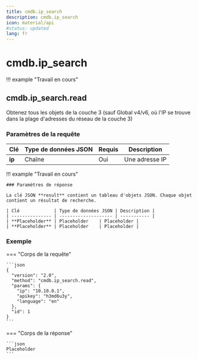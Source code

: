 ```yaml
---
title: cmdb.ip_search
description: cmdb.ip_search
icon: material/api
#status: updated
lang: fr
---
```


# cmdb.ip_search

!!! example "Travail en cours"

## cmdb.ip_search.read

Obtenez tous les objets de la couche 3 (sauf Global v4/v6, où l'IP se trouve dans la plage d'adresses du réseau de la couche 3)

### Paramètres de la requête

| Clé             | Type de données JSON | Requis | Description |
| --------------- | -------------------- | ------ | ----------- |
| **ip** | Chaîne    | Oui      | Une adresse IP |

!!! example "Travail en cours"

    ### Paramètres de réponse

    La clé JSON **result** contient un tableau d'objets JSON. Chaque objet contient un résultat de recherche.

    | Clé             | Type de données JSON | Description |
    | --------------- | -------------------- | ----------- |
    | **Placeholder** | Placeholder    | Placeholder |
    | **Placeholder** | Placeholder    | Placeholder |

### Exemple

=== "Corps de la requête"

    ```json
    {
      "version": "2.0",
      "method": "cmdb.ip_search.read",
      "params": {
        "ip": "10.10.0.1",
        "apikey": "h3md6u3y",
        "language": "en"
      },
      "id": 1
    }
    ```

=== "Corps de la réponse"

    ```json
    Placeholder
    ```
